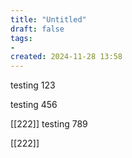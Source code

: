 ```yaml
---
title: "Untitled"
draft: false
tags:
- 
created: 2024-11-28 13:58
---
```

testing 123

testing 456

[[222]]
testing 789

[[222]]